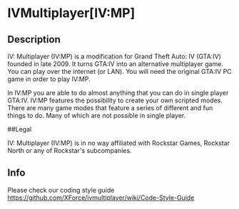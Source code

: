 IVMultiplayer[IV:MP]
=============

## Description

IV: Multiplayer (IV:MP) is a modification for Grand Theft Auto: IV (GTA:IV) founded in late 2009. It turns GTA:IV into an alternative multiplayer game. You can play over the internet (or LAN). You will need the original GTA:IV PC game in order to play IV:MP.

In IV:MP you are able to do almost anything that you can do in single player GTA:IV. IV:MP features the possibility to create your own scripted modes. There are many game modes that feature a series of different and fun things to do. Many of which are not possible in single player.

##Legal

IV: Multiplayer (IV:MP) is in no way affiliated with Rockstar Games, Rockstar North or any of Rockstar's subcompanies.

## Info

Please check our coding style guide https://github.com/XForce/ivmultiplayer/wiki/Code-Style-Guide
